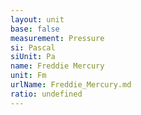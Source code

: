 ```yaml
---
layout: unit
base: false
measurement: Pressure
si: Pascal
siUnit: Pa
name: Freddie Mercury
unit: Fm
urlName: Freddie_Mercury.md
ratio: undefined
---
```

